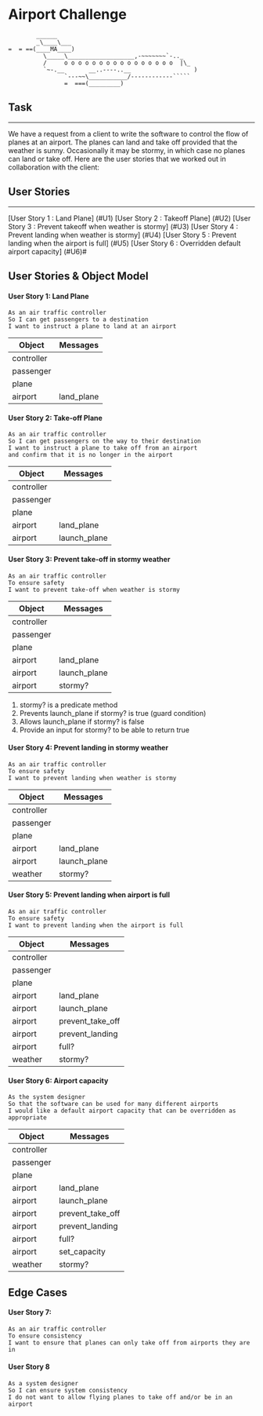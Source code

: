 # Airport Challenge

``````
        ______
        _\____\___
=  = ==(____MA____)
          \_____\___________________,-~~~~~~~`-.._
          /     o o o o o o o o o o o o o o o o  |\_
          `~-.__       __..----..__                  )
                `---~~\___________/------------`````
                =  ===(_________)

``````

## Task

---

We have a request from a client to write the software to control the flow of planes at an airport. The planes can land and take off provided that the weather is sunny. Occasionally it may be stormy, in which case no planes can land or take off. Here are the user stories that we worked out in collaboration with the client:

## User Stories

---

[User Story 1 : Land Plane] (#U1)
[User Story 2 : Takeoff Plane] (#U2)
[User Story 3 : Prevent takeoff when weather is stormy] (#U3)
[User Story 4 : Prevent landing when weather is stormy] (#U4)
[User Story 5 : Prevent landing when the airport is full] (#U5)
[User Story 6 : Overridden default airport capacity] (#U6)#

## User Stories & Object Model

#### User Story 1: Land Plane

```
As an air traffic controller
So I can get passengers to a destination
I want to instruct a plane to land at an airport
```

| Object     | Messages   |
| ---------- | ---------- |
| controller |
| passenger  |
| plane      |
| airport    | land_plane |

#### User Story 2: Take-off Plane

```
As an air traffic controller
So I can get passengers on the way to their destination
I want to instruct a plane to take off from an airport
and confirm that it is no longer in the airport
```

| Object     | Messages     |
| ---------- | ------------ |
| controller |
| passenger  |
| plane      |
| airport    | land_plane   |
| airport    | launch_plane |

#### User Story 3: Prevent take-off in stormy weather

```
As an air traffic controller
To ensure safety
I want to prevent take-off when weather is stormy
```

| Object     | Messages     |
| ---------- | ------------ |
| controller |
| passenger  |
| plane      |
| airport    | land_plane   |
| airport    | launch_plane |
| airport    | stormy?      |

1. stormy? is a predicate method
2. Prevents launch_plane if stormy? is true (guard condition)
3. Allows launch_plane if stormy? is false
4. Provide an input for stormy? to be able to return true

#### User Story 4: Prevent landing in stormy weather

```
As an air traffic controller
To ensure safety
I want to prevent landing when weather is stormy
```

| Object     | Messages     |
| ---------- | ------------ |
| controller |
| passenger  |
| plane      |
| airport    | land_plane   |
| airport    | launch_plane |
| weather    | stormy?      |

#### User Story 5: Prevent landing when airport is full

```
As an air traffic controller
To ensure safety
I want to prevent landing when the airport is full
```

| Object     | Messages         |
| ---------- | ---------------- |
| controller |
| passenger  |
| plane      |
| airport    | land_plane       |
| airport    | launch_plane     |
| airport    | prevent_take_off |
| airport    | prevent_landing  |
| airport    | full?            |
| weather    | stormy?          |

#### User Story 6: Airport capacity

```
As the system designer
So that the software can be used for many different airports
I would like a default airport capacity that can be overridden as appropriate
```

| Object     | Messages         |
| ---------- | ---------------- |
| controller |
| passenger  |
| plane      |
| airport    | land_plane       |
| airport    | launch_plane     |
| airport    | prevent_take_off |
| airport    | prevent_landing  |
| airport    | full?            |
| airport    | set_capacity     |
| weather    | stormy?          |

## Edge Cases

#### User Story 7:

```
As an air traffic controller
To ensure consistency
I want to ensure that planes can only take off from airports they are in
```

#### User Story 8

```
As a system designer
So I can ensure system consistency
I do not want to allow flying planes to take off and/or be in an airport
```
